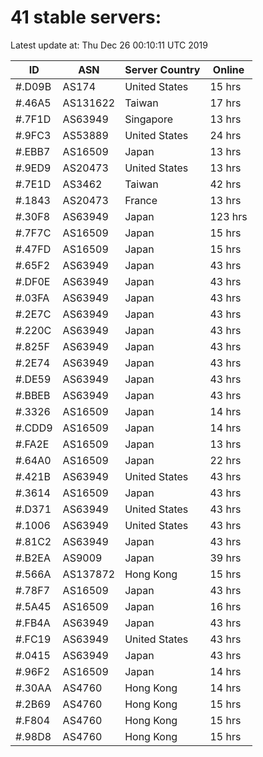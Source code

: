 # 41 stable servers:

Latest update at: Thu Dec 26 00:10:11 UTC 2019

| ID | ASN | Server Country | Online |
| -- | --- | -------------- | ------ |
| #.D09B | AS174 | United States | 15 hrs |
| #.46A5 | AS131622 | Taiwan | 17 hrs |
| #.7F1D | AS63949 | Singapore | 13 hrs |
| #.9FC3 | AS53889 | United States | 24 hrs |
| #.EBB7 | AS16509 | Japan | 13 hrs |
| #.9ED9 | AS20473 | United States | 13 hrs |
| #.7E1D | AS3462 | Taiwan | 42 hrs |
| #.1843 | AS20473 | France | 13 hrs |
| #.30F8 | AS63949 | Japan | 123 hrs |
| #.7F7C | AS16509 | Japan | 15 hrs |
| #.47FD | AS16509 | Japan | 15 hrs |
| #.65F2 | AS63949 | Japan | 43 hrs |
| #.DF0E | AS63949 | Japan | 43 hrs |
| #.03FA | AS63949 | Japan | 43 hrs |
| #.2E7C | AS63949 | Japan | 43 hrs |
| #.220C | AS63949 | Japan | 43 hrs |
| #.825F | AS63949 | Japan | 43 hrs |
| #.2E74 | AS63949 | Japan | 43 hrs |
| #.DE59 | AS63949 | Japan | 43 hrs |
| #.BBEB | AS63949 | Japan | 43 hrs |
| #.3326 | AS16509 | Japan | 14 hrs |
| #.CDD9 | AS16509 | Japan | 14 hrs |
| #.FA2E | AS16509 | Japan | 13 hrs |
| #.64A0 | AS16509 | Japan | 22 hrs |
| #.421B | AS63949 | United States | 43 hrs |
| #.3614 | AS16509 | Japan | 43 hrs |
| #.D371 | AS63949 | United States | 43 hrs |
| #.1006 | AS63949 | United States | 43 hrs |
| #.81C2 | AS63949 | Japan | 43 hrs |
| #.B2EA | AS9009 | Japan | 39 hrs |
| #.566A | AS137872 | Hong Kong | 15 hrs |
| #.78F7 | AS16509 | Japan | 43 hrs |
| #.5A45 | AS16509 | Japan | 16 hrs |
| #.FB4A | AS63949 | Japan | 43 hrs |
| #.FC19 | AS63949 | United States | 43 hrs |
| #.0415 | AS63949 | Japan | 43 hrs |
| #.96F2 | AS16509 | Japan | 14 hrs |
| #.30AA | AS4760 | Hong Kong | 14 hrs |
| #.2B69 | AS4760 | Hong Kong | 15 hrs |
| #.F804 | AS4760 | Hong Kong | 15 hrs |
| #.98D8 | AS4760 | Hong Kong | 15 hrs |

